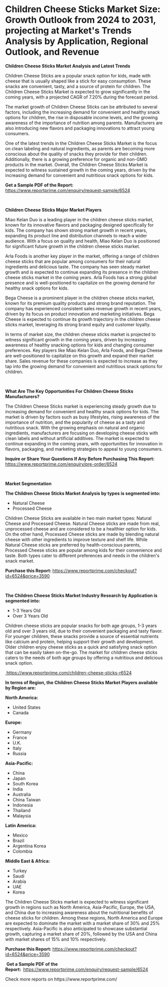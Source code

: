 <p><h1>Children Cheese Sticks Market Size: Growth Outlook from 2024 to 2031, projecting at Market's Trends Analysis by Application, Regional Outlook, and Revenue</h1></p><p><strong>Children Cheese Sticks Market Analysis and Latest Trends</strong></p>
<p><p>Children Cheese Sticks are a popular snack option for kids, made with cheese that is usually shaped like a stick for easy consumption. These snacks are convenient, tasty, and a source of protein for children. The Children Cheese Sticks Market is expected to grow significantly in the coming years, with a projected CAGR of 7.20% during the forecast period.</p><p>The market growth of Children Cheese Sticks can be attributed to several factors, including the increasing demand for convenient and healthy snack options for children, the rise in disposable income levels, and the growing awareness of the importance of nutrition among parents. Manufacturers are also introducing new flavors and packaging innovations to attract young consumers.</p><p>One of the latest trends in the Children Cheese Sticks Market is the focus on clean labeling and natural ingredients, as parents are becoming more conscious about the quality of snacks they provide for their children. Additionally, there is a growing preference for organic and non-GMO products in the market. Overall, the Children Cheese Sticks Market is expected to witness sustained growth in the coming years, driven by the increasing demand for convenient and nutritious snack options for kids.</p></p>
<p><strong>Get a Sample PDF of the Report:&nbsp;</strong> <a href="https://www.reportprime.com/enquiry/request-sample/6524">https://www.reportprime.com/enquiry/request-sample/6524</a></p>
<p>&nbsp;</p>
<p><strong>Children Cheese Sticks Major Market Players</strong></p>
<p><p>Miao Kelan Duo is a leading player in the children cheese sticks market, known for its innovative flavors and packaging designed specifically for kids. The company has shown strong market growth in recent years, expanding its product line and distribution channels to reach a wider audience. With a focus on quality and health, Miao Kelan Duo is positioned for significant future growth in the children cheese sticks market.</p><p>Arla Foods is another key player in the market, offering a range of children cheese sticks that are popular among consumers for their natural ingredients and delicious taste. The company has seen steady market growth and is expected to continue expanding its presence in the children cheese sticks market in the coming years. Arla Foods has a strong global presence and is well-positioned to capitalize on the growing demand for healthy snack options for kids.</p><p>Bega Cheese is a prominent player in the children cheese sticks market, known for its premium quality products and strong brand reputation. The company has experienced consistent sales revenue growth in recent years, driven by its focus on product innovation and marketing initiatives. Bega Cheese is expected to continue its growth trajectory in the children cheese sticks market, leveraging its strong brand equity and customer loyalty.</p><p>In terms of market size, the children cheese sticks market is projected to witness significant growth in the coming years, driven by increasing awareness of healthy snacking options for kids and changing consumer preferences. Key players like Miao Kelan Duo, Arla Foods, and Bega Cheese are well-positioned to capitalize on this growth and expand their market share. Sales revenue for these companies is expected to increase as they tap into the growing demand for convenient and nutritious snack options for children.</p></p>
<p>&nbsp;</p>
<p><strong>What Are The Key Opportunities For Children Cheese Sticks Manufacturers?</strong></p>
<p><p>The Children Cheese Sticks market is experiencing steady growth due to increasing demand for convenient and healthy snack options for kids. The market is driven by factors such as busy lifestyles, rising awareness of the importance of nutrition, and the popularity of cheese as a tasty and nutritious snack. With the growing emphasis on natural and organic ingredients, manufacturers are focusing on developing cheese sticks with clean labels and without artificial additives. The market is expected to continue expanding in the coming years, with opportunities for innovation in flavors, packaging, and marketing strategies to appeal to young consumers.</p></p>
<p><strong>Inquire or Share Your Questions If Any Before Purchasing This Report:</strong> <a href="https://www.reportprime.com/enquiry/pre-order/6524">https://www.reportprime.com/enquiry/pre-order/6524</a></p>
<p>&nbsp;</p>
<p><strong>Market Segmentation</strong></p>
<p><strong>The Children Cheese Sticks Market Analysis by types is segmented into:</strong></p>
<p><ul><li>Natural Cheese</li><li>Processed Cheese</li></ul></p>
<p><p>Children Cheese Sticks are available in two main market types: Natural Cheese and Processed Cheese. Natural Cheese sticks are made from real, unprocessed cheese and are considered to be a healthier option for kids. On the other hand, Processed Cheese sticks are made by blending natural cheese with other ingredients to improve texture and shelf life. While Natural Cheese sticks are preferred by health-conscious parents, Processed Cheese sticks are popular among kids for their convenience and taste. Both types cater to different preferences and needs in the children's snack market.</p></p>
<p><strong>Purchase this Report:&nbsp;</strong><a href="https://www.reportprime.com/checkout?id=6524&price=3590">https://www.reportprime.com/checkout?id=6524&price=3590</a></p>
<p>&nbsp;</p>
<p><strong>The Children Cheese Sticks Market Industry Research by Application is segmented into:</strong></p>
<p><ul><li>1-3 Years Old</li><li>Over 3 Years Old</li></ul></p>
<p><p>Children cheese sticks are popular snacks for both age groups, 1-3 years old and over 3 years old, due to their convenient packaging and tasty flavor. For younger children, these snacks provide a source of essential nutrients like calcium and protein, helping support their growth and development. Older children enjoy cheese sticks as a quick and satisfying snack option that can be easily taken on-the-go. The market for children cheese sticks caters to the needs of both age groups by offering a nutritious and delicious snack option.</p></p>
<p><a href="https://www.reportprime.com/children-cheese-sticks-r6524">&nbsp;https://www.reportprime.com/children-cheese-sticks-r6524</a></p>
<p><strong>In terms of Region, the Children Cheese Sticks Market Players available by Region are:</strong></p>
<p>
    <p> <strong> North America: </strong>
        <ul>
            <li>United States</li>
            <li>Canada</li>
        </ul>
        </p> 
    <p> <strong> Europe: </strong>
        <ul>
            <li>Germany</li>
            <li>France</li>
            <li>U.K.</li>
            <li>Italy</li>
            <li>Russia</li>
        </ul>
        </p> 
    <p> <strong> Asia-Pacific: </strong>
        <ul>
            <li>China</li>
            <li>Japan</li>
            <li>South Korea</li>
            <li>India</li>
            <li>Australia</li>
            <li>China Taiwan</li>
            <li>Indonesia</li>
            <li>Thailand</li>
            <li>Malaysia</li>
        </ul>
        </p> 
    <p> <strong> Latin America: </strong>
        <ul>
            <li>Mexico</li>
            <li>Brazil</li>
            <li>Argentina Korea</li>
            <li>Colombia</li>
        </ul>
        </p> 
    <p> <strong> Middle East & Africa: </strong>
        <ul>
            <li>Turkey</li>
            <li>Saudi</li>
            <li>Arabia</li>
            <li>UAE</li>
            <li>Korea</li>
        </ul>
    </p>
    </p>
<p><p>The Children Cheese Sticks market is expected to witness significant growth in regions such as North America, Asia-Pacific, Europe, the USA, and China due to increasing awareness about the nutritional benefits of cheese sticks for children. Among these regions, North America and Europe are expected to dominate the market with a market share of 30% and 25% respectively. Asia-Pacific is also anticipated to showcase substantial growth, capturing a market share of 20%, followed by the USA and China with market shares of 15% and 10% respectively.</p></p>
<p><strong>Purchase this Report: </strong><a href="https://www.reportprime.com/checkout?id=6524&price=3590">https://www.reportprime.com/checkout?id=6524&price=3590</a></p>
<p>&nbsp;<strong>Get a Sample PDF of the Report:&nbsp;&nbsp;</strong><a href="https://www.reportprime.com/enquiry/request-sample/6524">https://www.reportprime.com/enquiry/request-sample/6524</a></p>
<p><strong></strong></p>
<p>Check more reports on https://www.reportprime.com/</p>
